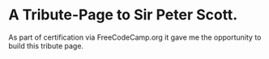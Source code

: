 # A Tribute-Page to Sir Peter Scott.
As part of certification via FreeCodeCamp.org it gave me the opportunity to build this tribute page.
